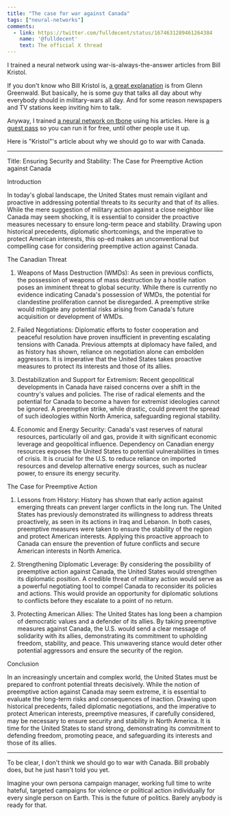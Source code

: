 ```yaml
---
title: "The case for war against Canada"
tags: ["neural-networks"]
comments:
  - link: https://twitter.com/fulldecent/status/1674631289461264384
    name: '@fulldecent'
    text: The official X thread
---
```


I trained a neural network using war-is-always-the-answer articles from Bill Kristol.

If you don't know who Bill Kristol is, [a great explanation](https://rumble.com/v2v7jny-system-update-show-102.html) is from Glenn Greenwald. But basically, he is some guy that talks all day about why everybody should in military-wars all day. And for some reason newspapers and TV stations keep inviting him to talk.

Anyway, I trained [a neural network on tbone](https://tbone.ai/app?id=10) using his articles. Here is [a guest pass](https://tbone.ai/app?id=10&guestPass=eb9af5b1-8461-47fc-c9e8-b9060539deb3) so you can run it for free, until other people use it up.

Here is "Kristol"'s article about why we should go to war with Canada.

---

Title: Ensuring Security and Stability: The Case for Preemptive Action against Canada

Introduction

In today's global landscape, the United States must remain vigilant and proactive in addressing potential threats to its security and that of its allies. While the mere suggestion of military action against a close neighbor like Canada may seem shocking, it is essential to consider the proactive measures necessary to ensure long-term peace and stability. Drawing upon historical precedents, diplomatic shortcomings, and the imperative to protect American interests, this op-ed makes an unconventional but compelling case for considering preemptive action against Canada.

The Canadian Threat

1. Weapons of Mass Destruction (WMDs): As seen in previous conflicts, the possession of weapons of mass destruction by a hostile nation poses an imminent threat to global security. While there is currently no evidence indicating Canada's possession of WMDs, the potential for clandestine proliferation cannot be disregarded. A preemptive strike would mitigate any potential risks arising from Canada's future acquisition or development of WMDs.

2. Failed Negotiations: Diplomatic efforts to foster cooperation and peaceful resolution have proven insufficient in preventing escalating tensions with Canada. Previous attempts at diplomacy have failed, and as history has shown, reliance on negotiation alone can embolden aggressors. It is imperative that the United States takes proactive measures to protect its interests and those of its allies.

3. Destabilization and Support for Extremism: Recent geopolitical developments in Canada have raised concerns over a shift in the country's values and policies. The rise of radical elements and the potential for Canada to become a haven for extremist ideologies cannot be ignored. A preemptive strike, while drastic, could prevent the spread of such ideologies within North America, safeguarding regional stability.

4. Economic and Energy Security: Canada's vast reserves of natural resources, particularly oil and gas, provide it with significant economic leverage and geopolitical influence. Dependency on Canadian energy resources exposes the United States to potential vulnerabilities in times of crisis. It is crucial for the U.S. to reduce reliance on imported resources and develop alternative energy sources, such as nuclear power, to ensure its energy security.

The Case for Preemptive Action

1. Lessons from History: History has shown that early action against emerging threats can prevent larger conflicts in the long run. The United States has previously demonstrated its willingness to address threats proactively, as seen in its actions in Iraq and Lebanon. In both cases, preemptive measures were taken to ensure the stability of the region and protect American interests. Applying this proactive approach to Canada can ensure the prevention of future conflicts and secure American interests in North America.

2. Strengthening Diplomatic Leverage: By considering the possibility of preemptive action against Canada, the United States would strengthen its diplomatic position. A credible threat of military action would serve as a powerful negotiating tool to compel Canada to reconsider its policies and actions. This would provide an opportunity for diplomatic solutions to conflicts before they escalate to a point of no return.

3. Protecting American Allies: The United States has long been a champion of democratic values and a defender of its allies. By taking preemptive measures against Canada, the U.S. would send a clear message of solidarity with its allies, demonstrating its commitment to upholding freedom, stability, and peace. This unwavering stance would deter other potential aggressors and ensure the security of the region.

Conclusion

In an increasingly uncertain and complex world, the United States must be prepared to confront potential threats decisively. While the notion of preemptive action against Canada may seem extreme, it is essential to evaluate the long-term risks and consequences of inaction. Drawing upon historical precedents, failed diplomatic negotiations, and the imperative to protect American interests, preemptive measures, if carefully considered, may be necessary to ensure security and stability in North America. It is time for the United States to stand strong, demonstrating its commitment to defending freedom, promoting peace, and safeguarding its interests and those of its allies.

---

To be clear, I don't think we should go to war with Canada. Bill probably does, but he just hasn't told you yet.

Imagine your own persona campaign manager, working full time to write hateful, targeted campaigns for violence or political action individually for every single person on Earth. This is the future of politics. Barely anybody is ready for that.